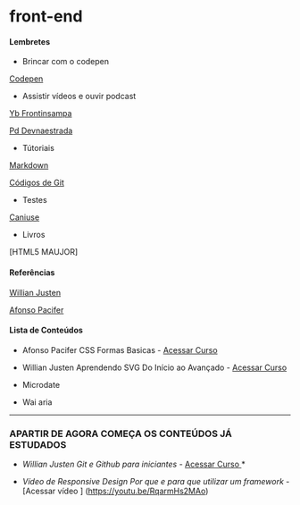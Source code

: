 # front-end

#### Lembretes

- Brincar com o codepen

[Codepen](https://codepen.io/)


- Assistir vídeos e ouvir podcast

[Yb Frontinsampa](https://www.youtube.com/channel/UCwoGd_KU0OxiVT5r-rPrzWA)

[Pd Devnaestrada](http://devnaestrada.com.br/)


- Tútoriais

[Markdown](https://blog.da2k.com.br/2015/02/08/aprenda-markdown/)

[Códigos de Git](https://git-scm.com/book/pt-br/v1/Primeiros-passos-Configura%C3%A7%C3%A3o-Inicial-do-Git)


- Testes

[Caniuse](http://caniuse.com/)


- Livros

[HTML5 MAUJOR]


#### Referências
[Willian Justen](https://willianjusten.com.br/)

[Afonso Pacifer](https://afonsopacifer.github.io/)


#### Lista de Conteúdos
- Afonso Pacifer CSS Formas Basicas - [Acessar Curso ](https://codepen.io/afonsopacifer/post/hora-de-aventura-com-css-1-formas-basicas)

- Willian Justen Aprendendo SVG Do Início ao Avançado - [Acessar Curso ](https://www.udemy.com/aprendendo-svg-do-inicio-ao-avancado/)

- Microdate

- Wai aria


________________________________________________________________________


### APARTIR DE AGORA COMEÇA OS CONTEÚDOS JÁ ESTUDADOS

- *Willian Justen Git e Github para iniciantes* - [Acessar Curso ](https://www.udemy.com/git-e-github-para-iniciantes)*

- *Vídeo de Responsive Design Por que e para que utilizar um framework* - [Acessar vídeo ] (https://youtu.be/RqarmHs2MAo)